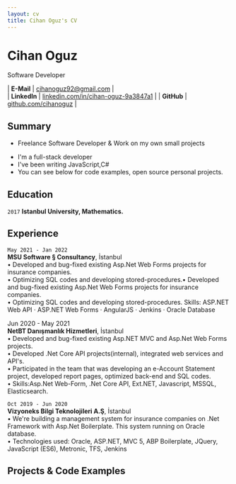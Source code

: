 ```yaml
---
layout: cv
title: Cihan Oguz's CV
---
```


# Cihan Oguz
Software Developer

| __E-Mail__   | [cihanoguz92@gmail.com](mailto:cihanoguz92@gmail.com)                              |                      
| __LinkedIn__ | [linkedin.com/in/cihan-oguz-9a3847a1](https://linkedin.com/in/cihan-oguz-9a3847a1)                  |
| __GitHub__  | [github.com/cihanoguz](https://github.com/cihanoguz)         |

## Summary
* Freelance Software Developer & Work on my own small projects 

- I'm a full-stack developer
- I've been writing JavaScript,C# 
- You can see below for code examples, open source personal projects.

## Education

`2017`
__Istanbul University, Mathematics.__


## Experience

`May 2021 - Jan 2022 `<br/>
__MSU Software § Consultancy__, İstanbul <br/>
• Developed and bug-fixed existing Asp.Net Web Forms projects for insurance companies.<br/>
• Optimizing SQL codes and developing stored-procedures.• Developed and bug-fixed existing Asp.Net Web Forms projects for insurance companies. <br/>• Optimizing SQL codes and developing stored-procedures. 
Skills: ASP.NET Web API · ASP.NET Web Forms · AngularJS · Jenkins · Oracle Database

Jun 2020 - May 2021 <br/>
__NetBT Danışmanlık Hizmetleri__, İstanbul <br/>
• Developed and bug-fixed existing Asp.NET MVC and Asp.Net Web Forms projects.<br/>
• Developed .Net Core API projects(internal), integrated web services and API's.<br/>
• Participated in the team that was developing an e-Account Statement project, developed report pages, optimized back-end and SQL codes. <br/>
• Skills:Asp.Net Web-Form, .Net Core API, Ext.NET, Javascript, MSSQL, Elasticsearch.


`Oct 2019 - Jun 2020 `<br/>
__Vizyoneks Bilgi Teknolojileri A.Ş__, İstanbul<br/>
• We're building a management system for insurance companies on .Net Framework with Asp.Net Boilerplate. This system running on Oracle database.<br/>
• Technologies used: Oracle, ASP.NET, MVC 5, ABP Boilerplate, JQuery, JavaScript (ES6), Metronic, TFS, Jenkins


## Projects & Code Examples
